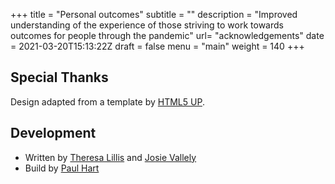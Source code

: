 +++
title = "Personal outcomes"
subtitle = ""
description = "Improved understanding of the experience of those striving to work towards  outcomes for people through the pandemic"
url= "acknowledgements"
date = 2021-03-20T15:13:22Z
draft = false
menu = "main"
weight = 140
+++

## Special Thanks

Design adapted from a template by [HTML5 UP](https://html5up.net/).

## Development

* Written by [Theresa Lillis](http://www.open.ac.uk/ikd/people/theresa-lillis) and [Josie Vallely](https://www.iriss.org.uk/about/team/staff/josie-vallely)
* Build by [Paul Hart](https://www.iriss.org.uk/about/team/staff/paul-hart)
